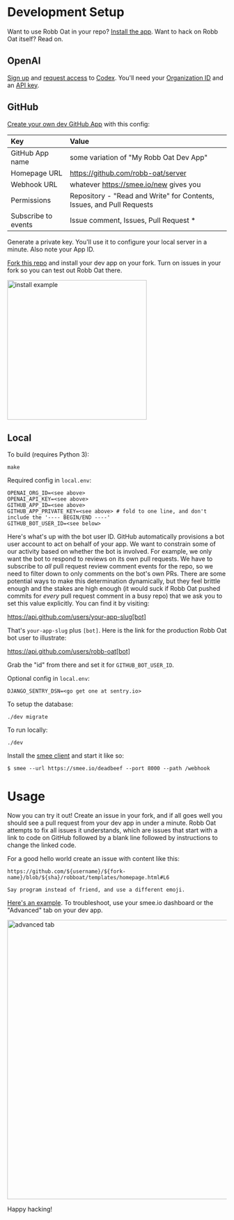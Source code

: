 # Development Setup

Want to use Robb Oat in your repo? [Install the app](https://github.com/apps/robb-oat). Want to hack on Robb Oat itself? Read on.

## OpenAI

[Sign up](https://beta.openai.com/signup) and [request access](http://beta.openai.com/codex-waitlist) to [Codex](https://beta.openai.com/docs/guides/code/introduction). You'll need your [Organization ID](https://beta.openai.com/account/org-settings) and an [API key](https://beta.openai.com/account/api-keys).

## GitHub

[Create your own dev GitHub App](https://github.com/settings/apps/new) with this config:

| Key | Value |
|:---|:--------|
| GitHub App name | some variation of "My Robb Oat Dev App" |
| Homepage URL | https://github.com/robb-oat/server |
| Webhook URL | whatever https://smee.io/new gives you |
| Permissions | Repository - "Read and Write" for Contents, Issues, and Pull Requests |
| Subscribe to events | Issue comment, Issues, Pull Request * |

Generate a private key. You'll use it to configure your local server in a minute. Also note your App ID.

[Fork this repo](https://github.com/robb-oat/server/fork) and install your dev
app on your fork. Turn on issues in your fork so you can test out Robb Oat
there.

<img width="320" alt="install example" src="https://user-images.githubusercontent.com/134455/196690422-b0eeeb07-796b-47c4-b418-2eac7699d56d.png">


## Local

To build (requires Python 3):

```
make
```

Required config in `local.env`:

```
OPENAI_ORG_ID=<see above>
OPENAI_API_KEY=<see above>
GITHUB_APP_ID=<see above>
GITHUB_APP_PRIVATE_KEY=<see above> # fold to one line, and don't include the '---- BEGIN/END ----'
GITHUB_BOT_USER_ID=<see below>
```

Here's what's up with the bot user ID. GitHub automatically provisions a bot
user account to act on behalf of your app. We want to constrain some of our
activity based on whether the bot is involved. For example, we only want the
bot to respond to reviews on its own pull requests. We have to subscribe to
_all_ pull request review comment events for the repo, so we need to filter
down to only comments on the bot's own PRs. There are some potential ways to
make this determination dynamically, but they feel brittle enough and the
stakes are high enough (it would suck if Robb Oat pushed commits for _every_
pull request comment in a busy repo) that we ask you to set this value
explicitly. You can find it by visiting:

https://api.github.com/users/your-app-slug[bot]

That's `your-app-slug` plus `[bot]`. Here is the link for the production Robb
Oat bot user to illustrate:

https://api.github.com/users/robb-oat[bot]

Grab the "id" from there and set it for `GITHUB_BOT_USER_ID`.

Optional config in `local.env`:

```
DJANGO_SENTRY_DSN=<go get one at sentry.io>
```

To setup the database:

```
./dev migrate
```

To run locally:

```
./dev
```

Install the [smee client](https://github.com/probot/smee-client) and start it like so:

```
$ smee --url https://smee.io/deadbeef --port 8000 --path /webhook
```

# Usage

Now you can try it out! Create an issue in your fork, and if all goes well you
should see a pull request from your dev app in under a minute. Robb Oat
attempts to fix all issues it understands, which are issues that start with a
link to code on GitHub followed by a blank line followed by instructions to
change the linked code.

For a good hello world create an issue with content like this:

```
https://github.com/${username}/${fork-name}/blob/${sha}/robboat/templates/homepage.html#L6

Say program instead of friend, and use a different emoji.
```

[Here's an example](https://github.com/chadwhitacre/robb-oat-server/issues/1).
To troubleshoot, use your smee.io dashboard or the "Advanced" tab on your dev
app.

<img width="640" alt="advanced tab" src="https://user-images.githubusercontent.com/134455/196694040-cf3006e4-34b5-43aa-99fe-95846939bcfe.png">

Happy hacking!
